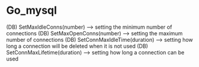 # Go_mysql

<!-- Database pooling -->
<Method>                                            <Information>
(DB) SetMaxIdleConns(number)            -->         setting the minimum number of connections
(DB) SetMaxOpenConns(number)            -->         setting the maximum number of connections
(DB) SetConnMaxIdleTime(duration)       -->         setting how long a connection will be deleted when it is not used
(DB) SetConnMaxLifetime(duration)       -->         setting how long a connection can be used